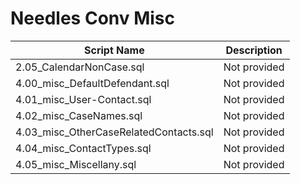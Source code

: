 # Needles Conv Misc

| Script Name | Description |
|-------------|-------------|
| 2.05_CalendarNonCase.sql | Not provided |
| 4.00_misc_DefaultDefendant.sql | Not provided |
| 4.01_misc_User-Contact.sql | Not provided |
| 4.02_misc_CaseNames.sql | Not provided |
| 4.03_misc_OtherCaseRelatedContacts.sql | Not provided |
| 4.04_misc_ContactTypes.sql | Not provided |
| 4.05_misc_Miscellany.sql | Not provided |

